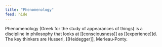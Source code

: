 ```yaml
---
title: "Phenomenology"
feed: hide
---
```


Phenomenology (Greek for the study of appearances of things) is a discipline in philosophy that looks at [[consciousness]] as [[experience]]d. The key thinkers are Husserl, [[Heidegger]], Merleau-Ponty. 